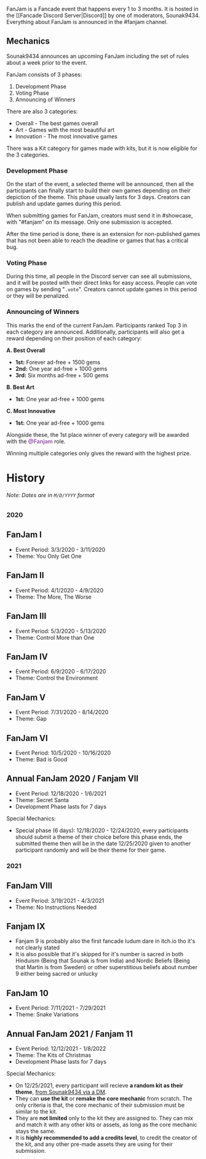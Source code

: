FanJam is a Fancade event that happens every 1 to 3 months. It is hosted in the [[Fancade Discord Server|Discord]] by one of moderators, Sounak9434. Everything about FanJam is announced in the #fanjam channel.

## Mechanics

Sounak9434 announces an upcoming FanJam including the set of rules about a week prior to the event.

FanJam consists of 3 phases:

1. Development Phase
2. Voting Phase
3. Announcing of Winners

There are also 3 categories:

- Overall - The best games overall
- Art - Games with the most beautiful art
- Innovation - The most innovative games

There was a Kit category for games made with kits, but it is now eligible for the 3 categories.

### Development Phase

On the start of the event, a selected theme will be announced, then all the participants can finally start to build their own games depending on their depiction of the theme. This phase usually lasts for 3 days. Creators can publish and update games during this period.

When submitting games for FanJam, creators must send it in #showcase, with "#fanjam" on its message. Only one submission is accepted.

After the time period is done, there is an extension for non-published games that has not been able to reach the deadline or games that has a critical bug.

### Voting Phase

During this time, all people in the Discord server can see all submissions, and it will be posted with their direct links for easy access. People can vote on games by sending "`.vote`". Creators cannot update games in this period or they will be penalized.

### Announcing of Winners

This marks the end of the current FanJam. Participants ranked Top 3 in each category are announced. Additionally, participants will also get a reward depending on their position of each category:

**A. Best Overall**  
- **1st:** Forever ad-free + 1500 gems  
- **2nd:** One year ad-free + 1000 gems  
- **3rd:** Six months ad-free + 500 gems  

**B. Best Art** 
- **1st:** One year ad-free + 1000 gems  

**C. Most Innovative** 
- **1st:** One year ad-free + 1000 gems  

Alongside these, the 1st place winner of every category will be awarded with the **<font color="9b59b6">@Fanjam</font>** role.

Winning multiple categories only gives the reward with the highest prize.

# History 
###### Note: Dates are in `M/D/YYYY` format
### 2020

## FanJam I
- Event Period: 3/3/2020 - 3/11/2020
- Theme: You Only Get One

## FanJam II
- Event Period: 4/1/2020 - 4/9/2020
- Theme: The More, The Worse

## FanJam III
- Event Period: 5/3/2020 - 5/13/2020
- Theme: Control More than One

## FanJam IV
- Event Period: 6/9/2020 - 6/17/2020
- Theme: Control the Environment

## FanJam V
- Event Period: 7/31/2020 - 8/14/2020
- Theme: Gap

## FanJam VI
- Event Period: 10/5/2020 - 10/16/2020
- Theme: Bad is Good

## Annual FanJam 2020 / Fanjam VII
- Event Period: 12/18/2020 - 1/6/2021
- Theme: Secret Santa
- Development Phase lasts for 7 days

Special Mechanics:
- Special phase (6 days): 
12/18/2020 - 12/24/2020, every participants should submit a theme of their choice before this phase ends, the submitted theme then will be in the date 12/25/2020 given to another participant randomly and will be their theme for their game.

### 2021

## FanJam VIII
- Event Period: 3/19/2021 - 4/3/2021
- Theme: No Instructions Needed

## Fanjam IX
- Fanjam 9 is probably also the first fancade ludum dare in itch.io tho it's not clearly stated
- It is also possible that it's skipped for it's number is sacred in both Hinduism (Being that Sounak is from India) and Nordic Beliefs (Being that Martin is from Sweden) or other superstitious beliefs about number 9 either being sacred or unlucky

## FanJam 10
- Event Period: 7/11/2021 - 7/29/2021
- Theme: Snake Variations

## Annual FanJam 2021 / Fanjam 11
- Event Period: 12/12/2021 - 1/8/2022
- Theme: The Kits of Christmas
- Development Phase lasts for 7 days

Special Mechanics:
- On 12/25/2021, every participant will recieve **a random kit as their theme**, <u>from Sounak9434 via a DM</u>.
- They can **use the kit** or **remake the core mechanic** from scratch. The only criteria is that, the core mechanic of their submission must be similar to the kit.
- They are **not limited** only to the kit they are assigned to. They can mix and match it with any other kits or assets, as long as the core mechanic stays the same.
- It is **highly recommended to add a credits level**, to credit the creator of the kit, and any other pre-made assets they are using for their submission.